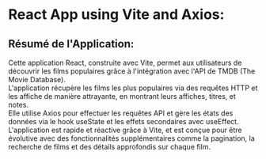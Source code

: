 # React App using Vite and Axios:  

## Résumé de l'Application:  
Cette application React, construite avec Vite, permet aux utilisateurs de découvrir les films populaires grâce à l'intégration avec l'API de TMDB (The Movie Database).  
L'application récupère les films les plus populaires via des requêtes HTTP et les affiche de manière attrayante, en montrant leurs affiches, titres, et notes.  
Elle utilise Axios pour effectuer les requêtes API et gère les états des données via le hook useState et les effets secondaires avec useEffect.  
L'application est rapide et réactive grâce à Vite, et est conçue pour être évolutive avec des fonctionnalités supplémentaires comme la pagination, la recherche de films et des détails approfondis sur chaque film.
